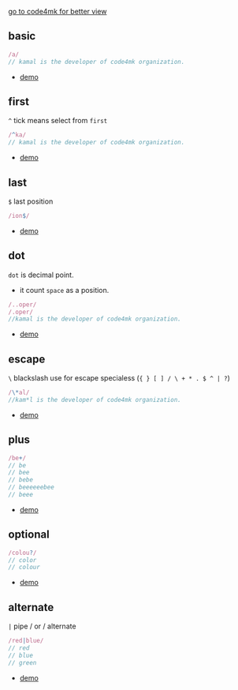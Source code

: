 [go to code4mk for better view](https://code4mk.org/javascript-developer/js/regex)

## basic

```js
/a/
// kamal is the developer of code4mk organization.
```

* [demo](https://regexr.com/3nnms)

## first

`^` tick means select from `first`

```js
/^ka/
// kamal is the developer of code4mk organization.
```

* [demo](https://regexr.com/3nnpj)


## last
`$` last position

```js
/ion$/
```

* [demo](https://regexr.com/3nnrf)


## dot

`dot` is decimal point.

* it count `space`  as a position.

```js
/..oper/
/.oper/
//kamal is the developer of code4mk organization.
```

* [demo](https://regexr.com/3nnsd)

## escape

`\` blackslash use for escape specialess (`{ } [ ] / \ + * . $ ^ | ?`)

```js
/\*al/
//kam*l is the developer of code4mk organization.
```


* [demo](https://regexr.com/3nnt5)

## plus

```js
/be+/
// be
// bee
// bebe
// beeeeeebee
// beee
```



* [ demo](https://regexr.com/3nnur)


## optional


```js
/colou?/
// color
// colour
```

* [demo](https://regexr.com/3no49)

## alternate

`|` pipe / or / alternate

```js
/red|blue/
// red
// blue
// green
```

* [ demo](https://regexr.com/3ns23)

